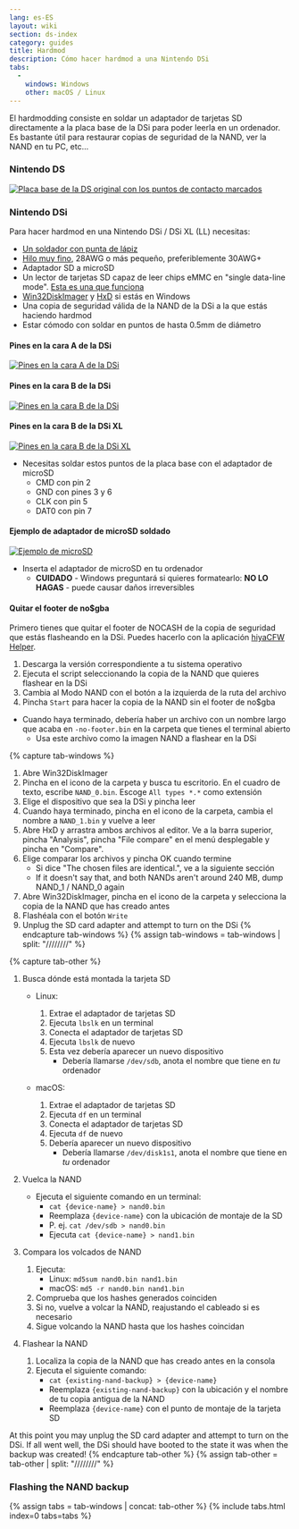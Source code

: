 ```yaml
---
lang: es-ES
layout: wiki
section: ds-index
category: guides
title: Hardmod
description: Cómo hacer hardmod a una Nintendo DSi
tabs:
  - 
    windows: Windows
    other: macOS / Linux
---
```


El hardmodding consiste en soldar un adaptador de tarjetas SD directamente a la placa base de la DSi para poder leerla en un ordenador. Es bastante útil para restaurar copias de seguridad de la NAND, ver la NAND en tu PC, etc...

### Nintendo DS
[![Placa base de la DS original con los puntos de contacto marcados](/assets/images/ds-hardmod/mobo_pinout.png)](/assets/images/ds-hardmod/mobo_pinout.png)

### Nintendo DSi

Para hacer hardmod en una Nintendo DSi / DSi XL (LL) necesitas:
   - [Un soldador con punta de lápiz](https://www.amazon.com/dp/B01N4571Q6)
   - [Hilo muy fino](https://www.amazon.com/dp/B01MXGNTA4), 28AWG o más pequeño, preferiblemente 30AWG+
   - Adaptador SD a microSD
   - Un lector de tarjetas SD capaz de leer chips eMMC en "single data-line mode". [Esta es una que funciona](https://www.amazon.com/dp/B006T9B6R2)
   - [Win32DiskImager](https://sourceforge.net/projects/win32diskimager/) y [HxD](https://mh-nexus.de/en/downloads.php?product=HxD20) si estás en Windows
   - Una copia de seguridad válida de la NAND de la DSi a la que estás haciendo hardmod
   - Estar cómodo con soldar en puntos de hasta 0.5mm de diámetro

#### Pines en la cara A de la DSi
[![Pines en la cara A de la DSi](/assets/images/dsi-hardmod/side_a.jpg)](/assets/images/dsi-hardmod/side_a.jpg)
#### Pines en la cara B de la DSi
[![Pines en la cara B de la DSi](/assets/images/dsi-hardmod/side_b.png)](/assets/images/dsi-hardmod/side_b.png)
#### Pines en la cara B de la DSi XL
[![Pines en la cara B de la DSi XL](/assets/images/dsi-hardmod/dsi_xl_side_b.png)](/assets/images/dsi-hardmod/dsi_xl_side_b.png)

- Necesitas soldar estos puntos de la placa base con el adaptador de microSD
   - CMD con pin 2
   - GND con pines 3 y 6
   - CLK con pin 5
   - DAT0 con pin 7

#### Ejemplo de adaptador de microSD soldado
[![Ejemplo de microSD](/assets/images/dsi-hardmod/sd.jpg)](/assets/images/dsi-hardmod/sd.jpg)

- Inserta el adaptador de microSD en tu ordenador
   - **CUIDADO** - Windows preguntará si quieres formatearlo: **NO LO HAGAS** - puede causar daños irreversibles

#### Quitar el footer de no$gba
Primero tienes que quitar el footer de NOCASH de la copia de seguridad que estás flasheando en la DSi. Puedes hacerlo con la aplicación [hiyaCFW Helper](https://github.com/mondul/HiyaCFW-Helper/releases/latest).

1. Descarga la versión correspondiente a tu sistema operativo
1. Ejecuta el script seleccionando la copia de la NAND que quieres flashear en la DSi
1. Cambia al Modo NAND con el botón a la izquierda de la ruta del archivo
1. Pincha `Start` para hacer la copia de la NAND sin el footer de no$gba

- Cuando haya terminado, debería haber un archivo con un nombre largo que acaba en `-no-footer.bin` en la carpeta que tienes el terminal abierto
   - Usa este archivo como la imagen NAND a flashear en la DSi

{% capture tab-windows %}
1. Abre Win32DiskImager
1. Pincha en el icono de la carpeta y busca tu escritorio. En el cuadro de texto, escribe `NAND_0.bin`. Escoge `All types *.*` como extensión
1. Elige el dispositivo que sea la DSi y pincha leer
1. Cuando haya terminado, pincha en el icono de la carpeta, cambia el nombre a `NAND_1.bin` y vuelve a leer
1. Abre HxD y arrastra ambos archivos al editor. Ve a la barra superior, pincha "Analysis", pincha "File compare" en el menú desplegable y pincha en "Compare".
1. Elige comparar los archivos y pincha OK cuando termine
   - Si dice "The chosen files are identical.", ve a la siguiente sección
   - If it doesn't say that, and both NANDs aren't around 240 MB, dump NAND_1 / NAND_0 again
1. Abre Win32DiskImager, pincha en el icono de la carpeta y selecciona la copia de la NAND que has creado antes
1. Flashéala con el botón `Write`
1. Unplug the SD card adapter and attempt to turn on the DSi
{% endcapture tab-windows %}
{% assign tab-windows = tab-windows | split: "////////" %}


{% capture tab-other %}
1. Busca dónde está montada la tarjeta SD
   - Linux:
      1. Extrae el adaptador de tarjetas SD
      1. Ejecuta `lbslk` en un terminal
      1. Conecta el adaptador de tarjetas SD
      1. Ejecuta `lbslk` de nuevo
      1. Esta vez debería aparecer un nuevo dispositivo
         - Debería llamarse `/dev/sdb`, anota el nombre que tiene en *tu* ordenador

   - macOS:
      1. Extrae el adaptador de tarjetas SD
      1. Ejecuta `df` en un terminal
      1. Conecta el adaptador de tarjetas SD
      1. Ejecuta `df` de nuevo
      1. Debería aparecer un nuevo dispositivo
         - Debería llamarse `/dev/disk1s1`, anota el nombre que tiene en *tu* ordenador

1. Vuelca la NAND
   - Ejecuta el siguiente comando en un terminal:
      - `cat {device-name} > nand0.bin`
      - Reemplaza `{device-name}` con la ubicación de montaje de la SD
      - P. ej. `cat /dev/sdb > nand0.bin`
      - Ejecuta `cat {device-name} > nand1.bin`


1. Compara los volcados de NAND
   1. Ejecuta:
      - Linux: `md5sum nand0.bin nand1.bin`
      - macOS: `md5 -r nand0.bin nand1.bin`
   1. Comprueba que los hashes generados coinciden
   1. Si no, vuelve a volcar la NAND, reajustando el cableado si es necesario
   1. Sigue volcando la NAND hasta que los hashes coincidan

1. Flashear la NAND
   1. Localiza la copia de la NAND que has creado antes en la consola
   1. Ejecuta el siguiente comando:
      - `cat {existing-nand-backup} > {device-name}`
      - Reemplaza `{existing-nand-backup}` con la ubicación y el nombre de tu copia antigua de la NAND
      - Reemplaza `{device-name}` con el punto de montaje de la tarjeta SD

At this point you may unplug the SD card adapter and attempt to turn on the DSi. If all went well, the DSi should have booted to the state it was when the backup was created!
{% endcapture tab-other %}
{% assign tab-other = tab-other | split: "////////" %}

### Flashing the NAND backup
{% assign tabs = tab-windows | concat: tab-other %}
{% include tabs.html index=0 tabs=tabs %}
